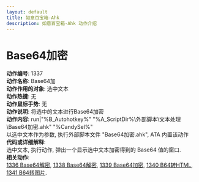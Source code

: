 ```yaml
---
layout: default
title: 如意百宝箱-Ahk
description: 如意百宝箱-Ahk 动作介绍
---
```


# [](#header-2) Base64加密
**动作编号**: 1337  
**动作名称**: Base64加  
**动作作用的对象**: 选中文本  
**动作热键**: 无  
**动作鼠标手势**: 无  
**动作说明**: 将选中的文本进行Base64加密  
**动作内容**: run|"%B_Autohotkey%" "%A_ScriptDir%\外部脚本\文本处理\Base64加密.ahk" "%CandySel%"  
以选中文本作为参数, 执行外部脚本文件 "Base64加密.ahk", ATA 内置该动作  
**代码或详细解释**:  
选中文本, 执行动作, 弹出一个显示选中文本加密得到的 Base64 值的窗口.  
**相关动作**:  
[1336 Base64解密](1336.md), [1338 Base64解密](1338.md), [1339 Base64加密](1339.md), [1340 B64转HTML](1340.md), [1341 B64转图片](1341.md).  